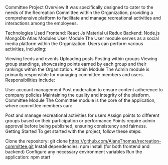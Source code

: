 Committee Project
Overview
It was specifically designed to cater to the needs of the Recreation Committee within the Organization, providing a comprehensive platform to facilitate and manage recreational activities and interactions among the employees.

Technologies Used
Frontend:
React Js
Material ui
Redux
Backend:
Node.js
MongoDb Atlas
Modules
User Module
The User module serves as a social media platform within the Organization. Users can perform various activities, including:

Viewing feeds and events
Uploading posts
Posting within groups
Viewing group standings, showcasing points earned by each group and their rankings within the Organization.
Admin Module
The Admin module is primarily responsible for managing committee members and users. Responsibilities include:

User account management
Post moderation to ensure content adherence to company policies
Maintaining the quality and integrity of the platform.
Committee Module
The Committee module is the core of the application, where committee members can:

Post and manage recreational activities for users
Assign points to different groups based on their participation or performance
Points require admin approval before being published, ensuring consistency and fairness.
Getting Started
To get started with the project, follow these steps:

Clone the repository: git clone https://github.com/AlansThomas/recreation-committee.git
Install dependencies: npm install (for both frontend and backend)
Configure any necessary environment variables
Run the application: npm start
